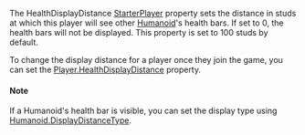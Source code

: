 The HealthDisplayDistance [StarterPlayer](https://create.roblox.com/docs/reference/engine/classes/StarterPlayer) property sets the distance in
studs at which this player will see other [Humanoid](https://create.roblox.com/docs/reference/engine/classes/Humanoid)'s health bars. If set
to 0, the health bars will not be displayed. This property is set to 100
studs by default.

To change the display distance for a player once they join the game, you
can set the [Player.HealthDisplayDistance](https://create.roblox.com/docs/reference/engine/classes/Player#HealthDisplayDistance) property.

#### Note

If a Humanoid's health bar is visible, you can set the display type using
[Humanoid.DisplayDistanceType](https://create.roblox.com/docs/reference/engine/classes/Humanoid#DisplayDistanceType).